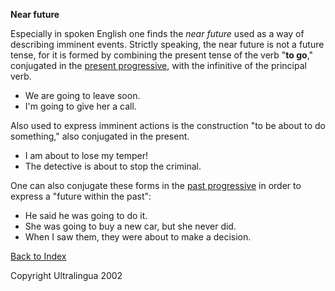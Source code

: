 **Near future**

Especially in spoken English one finds the *near future* used as a way of describing imminent events. Strictly speaking, the near future is not a future tense, for it is formed by combining the present tense of the verb "**to go**," conjugated in the [present progressive](https://cns.ef-cdn.com/EtownResources/Grammar/4.html), with the infinitive of the principal verb.

- We are going to leave soon.
- I'm going to give her a call.

Also used to express imminent actions is the construction "to be about to do something," also conjugated in the present.

- I am about to lose my temper!
- The detective is about to stop the criminal.

One can also conjugate these forms in the [past progressive](https://cns.ef-cdn.com/EtownResources/Grammar/11.html) in order to express a "future within the past":

- He said he was going to do it.
- She was going to buy a new car, but she never did.
- When I saw them, they were about to make a decision.

 [Back to Index](https://cns.ef-cdn.com/EtownResources/Grammar/EIndex.html)

Copyright Ultralingua 2002